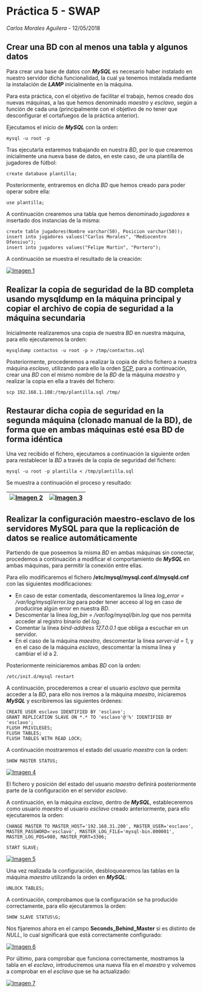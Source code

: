 
# Práctica 5 - SWAP
*Carlos Morales Aguilera* - 12/05/2018

## Crear una BD con al menos una tabla y algunos datos

Para crear una base de datos con ***MySQL*** es necesario haber instalado en nuestro servidor dicha funcionalidad, la cual ya tenemos instalada mediante la instalación de ***LAMP*** inicialmente en la máquina.

Para esta práctica, con el objetivo de facilitar el trabajo, hemos creado dos nuevas máquinas, a las que hemos denominado *maestro* y *esclavo*, según a función de cada una (principalmente con el objetivo de no tener que desconfigurar el cortafuegos de la práctica anterior).

Ejecutamos el inicio de ***MySQL*** con la orden:

```
mysql -u root -p
```

Tras ejecutarla estaremos trabajando en nuestra *BD*, por lo que crearemos inicialmente una nueva base de datos, en este caso, de una plantilla de jugadores de fútbol:

```
create database plantilla;
```

Posteriormente, entraremos en dicha *BD* que hemos creado para poder operar sobre ella:

```
use plantilla;
```

A continuación crearemos una tabla que hemos denominado *jugadores* e insertado dos instancias de la misma:

```
create table jugadores(Nombre varchar(50), Posicion varchar(50));
insert into jugadores values("Carlos Morales", "Mediocentro Ofensivo");
insert into jugadores values("Felipe Martin", "Portero");
```

A continuación se muestra el resultado de la creación:

[![Imagen 1](https://github.com/Carlosma7/SWAP/blob/master/Practicas/Practica5/Imagenes/1.png?raw=true)](https://github.com/Carlosma7/SWAP/blob/master/Practicas/Practica5/Imagenes/1.png?raw=true)

## Realizar la copia de seguridad de la BD completa usando mysqldump en la máquina principal y copiar el archivo de copia de seguridad a la máquina secundaria

Inicialmente realizaremos una copia de nuestra *BD* en nuestra máquina, para ello ejecutaremos la orden:

```
mysqldump contactos -u root -p > /tmp/contactos.sql
```

Posteriormente, procederemos a realizar la copia de dicho fichero a nuestra máquina *esclavo*, utilizando para ello la orden [SCP], para a continuación, crear una *BD* con el mismo nombre de la *BD* de la máquina *maestro* y realizar la copia en ella a través del fichero:

[SCP]:https://geekytheory.com/copiar-archivos-a-traves-de-ssh-con-scp

```
scp 192.168.1.108:/tmp/plantilla.sql /tmp/
```

## Restaurar dicha copia de seguridad en la segunda máquina (clonado manual de la BD), de forma que en ambas máquinas esté esa BD de forma idéntica

Una vez recibido el fichero, ejecutamos a continuación la siguiente orden para restablecer la *BD* a través de la copia de seguridad del fichero:


```
mysql -u root -p plantilla < /tmp/plantilla.sql
```

Se muestra a continuación el proceso y resultado:

| [![Imagen 2](https://github.com/Carlosma7/SWAP/blob/master/Practicas/Practica5/Imagenes/2.png?raw=true)](https://github.com/Carlosma7/SWAP/blob/master/Practicas/Practica5/Imagenes/2.png?raw=true)  | [![Imagen 3](https://github.com/Carlosma7/SWAP/blob/master/Practicas/Practica5/Imagenes/3.png?raw=true)](https://github.com/Carlosma7/SWAP/blob/master/Practicas/Practica5/Imagenes/3.png?raw=true) |
|:---:|:---:|

## Realizar la configuración maestro-esclavo de los servidores MySQL para que la replicación de datos se realice automáticamente

Partiendo de que poseemos la misma *BD* en ambas máquinas sin conectar, procedemos a continuación a modificar el comportamiento de ***MySQL*** en ambas máquinas, para permitir la conexión entre ellas.

Para ello modificaremos el fichero **/etc/mysql/mysql.conf.d/mysqld.cnf** con las siguientes modificaciones:

* En caso de estar comentada, descomentaremos la línea *log_error = /var/log/mysql/error.log* para poder tener acceso al log en caso de producirse algún error en nuestra *BD*.
* Descomentar la línea *log_bin = /var/log/mysql/bin.log* que nos permita acceder al registro binario del *log*.
* Comentar la línea *bind-address 127.0.0.1* que obliga a escuchar en un servidor.
* En el caso de la máquina *maestro*, descomentar la línea *server-id = 1*, y en el caso de la máquina *esclavo*, descomentar la misma línea y cambiar el id a 2.

Posteriormente reiniciaremos ambas *BD* con la orden:

```
/etc/init.d/mysql restart
```

A continuación, procederemos a crear el usuario *esclavo* que permita acceder a la *BD*, para ello nos iremos a la máquina *maestro*, iniciaremos ***MySQL*** y escribiremos las siguientes órdenes:

```
CREATE USER esclavo IDENTIFIED BY 'esclavo';
GRANT REPLICATION SLAVE ON *.* TO 'esclavo'@'%' IDENTIFIED BY 'esclavo';
FLUSH PRIVILEGES;
FLUSH TABLES;
FLUSH TABLES WITH READ LOCK;
```

A continuación mostraremos el estado del usuario *maestro* con la orden:

```
SHOW MASTER STATUS;
```

[![Imagen 4](https://github.com/Carlosma7/SWAP/blob/master/Practicas/Practica5/Imagenes/4.png?raw=true)](https://github.com/Carlosma7/SWAP/blob/master/Practicas/Practica5/Imagenes/4.png?raw=true)

El fichero y posición del estado del usuario *maestro* definirá posteriormente parte de la configuración en el servidor *esclavo*.

A continuación, en la máquina *esclavo*, dentro de ***MySQL***, estableceremos como usuario *maestro* el usuario *esclavo* creado anteriormente, para ello ejecutaremos la orden:

```
CHANGE MASTER TO MASTER_HOST='192.168.31.200', MASTER_USER='esclavo', MASTER_PASSWORD='esclavo', MASTER_LOG_FILE='mysql-bin.000001', MASTER_LOG_POS=980, MASTER_PORT=3306;

START SLAVE;
```

[![Imagen 5](https://github.com/Carlosma7/SWAP/blob/master/Practicas/Practica5/Imagenes/5.png?raw=true)](https://github.com/Carlosma7/SWAP/blob/master/Practicas/Practica5/Imagenes/5.png?raw=true)

Una vez realizada la configuración, desbloquearemos las tablas en la máquina *maestro* utilizando la orden en ***MySQL***:

```
UNLOCK TABLES;
```

A continuación, comprobamos que la configuración se ha producido correctamente, para ello ejecutaremos la orden:

```
SHOW SLAVE STATUS\G;
```

Nos fijaremos ahora en el campo **Seconds_Behind_Master** si es distinto de *NULL*, lo cual significará que está correctamente configurado:

[![Imagen 6](https://github.com/Carlosma7/SWAP/blob/master/Practicas/Practica5/Imagenes/6.png?raw=true)](https://github.com/Carlosma7/SWAP/blob/master/Practicas/Practica5/Imagenes/6.png?raw=true)

Por último, para comprobar que funciona correctamente, mostramos la tabla en el *esclavo*, introduciremos una nueva fila en el *maestro* y volvemos a comprobar en el *esclavo* que se ha actualizado:

[![Imagen 7](https://github.com/Carlosma7/SWAP/blob/master/Practicas/Practica5/Imagenes/7.png?raw=true)](https://github.com/Carlosma7/SWAP/blob/master/Practicas/Practica5/Imagenes/7.png?raw=true)
